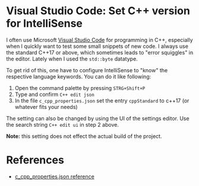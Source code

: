 # Visual Studio Code: Set C++ version for IntelliSense

I often use Microsoft [Visual Studio Code](https://code.visualstudio.com/) for programming in C++, especially when I quickly want to test some small snippets of new code. I always use the standard C++17 or above, which sometimes leads to "error squiggles" in the editor. Lately when I used the `std::byte` datatype.

To get rid of this, one have to configure IntelliSense to "know" the respective language keywords. You can do it like following:

1. Open the command palette by pressing `STRG+Shift+P`
2. Type and confirm `C++ edit json`
3. In the file `c_cpp_properties.json` set the entry `cppStandard` to c++17 (or whatever fits your needs)

The setting can also be changed by using the UI of the settings editor. Use the search string `C++ edit ui` in step 2 above.

**Note:** this setting does not effect the actual build of the project.

# References

- [c_cpp_properties.json reference](https://code.visualstudio.com/docs/cpp/c-cpp-properties-schema-reference)
